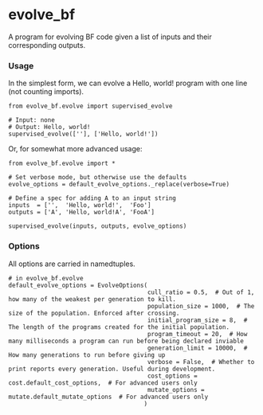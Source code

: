 # evolve_bf
A program for evolving BF code given a list of inputs and their corresponding outputs.

### Usage

In the simplest form, we can evolve a Hello, world! program with one line (not counting imports).

```
from evolve_bf.evolve import supervised_evolve

# Input: none
# Output: Hello, world!
supervised_evolve([''], ['Hello, world!'])
```

Or, for somewhat more advanced usage:

```
from evolve_bf.evolve import *

# Set verbose mode, but otherwise use the defaults
evolve_options = default_evolve_options._replace(verbose=True)

# Define a spec for adding A to an input string
inputs  = ['',  'Hello, world!',  'Foo']
outputs = ['A', 'Hello, world!A', 'FooA']

supervised_evolve(inputs, outputs, evolve_options)
```

### Options

All options are carried in namedtuples.

```
# in evolve_bf.evolve
default_evolve_options = EvolveOptions(
                                       cull_ratio = 0.5,  # Out of 1, how many of the weakest per generation to kill.
                                       population_size = 1000,  # The size of the population. Enforced after crossing.
                                       initial_program_size = 8,  # The length of the programs created for the initial population.
                                       program_timeout = 20,  # How many milliseconds a program can run before being declared inviable
                                       generation_limit = 10000,  # How many generations to run before giving up
                                       verbose = False,  # Whether to print reports every generation. Useful during development.
                                       cost_options = cost.default_cost_options,  # For advanced users only
                                       mutate_options = mutate.default_mutate_options  # For advanced users only
                                      )
```
